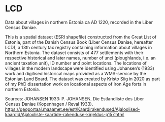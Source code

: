 # LCD
Data about villages in northern Estonia ca AD 1220, recorded in the Liber Census Daniae.

This is a spatial dataset (ESRI shapefile) constructed from the Great List of Estonia, part of the Danish Census Book (Liber Census Daniae, hereafter LCD), a 13th century tax registry containing information about villages in Northern Estonia. The dataset consists of 477 settlements with their respective historical and later names, number of unci (ploughlands, i.e. an ancient taxation unit), ID number and point locations.
The locations of villages in the modern landscape were identified using Johansen’s (1933) work and digitised historical maps provided as a WMS-service by the Estonian Land Board.
The dataset was created by Kristo Siig in 2020 as part of my PhD dissertation work on locational aspects of Iron Age forts in northern Estonia.

Sources:
JOHANSEN 1933: P. JOHANSEN, Die Estlandliste des Liber Census Daniae (Kopenhagen / Reval 1933).
https://geoportaal.maaamet.ee/est/Kaardirakendused/Ajaloolised-kaardid/Ajalooliste-kaartide-rakenduse-kirjeldus-p157.html

